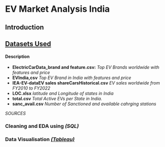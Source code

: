 # EV Market Analysis India

## Introduction


## [Datasets Used](https://github.com/anjali130priya/Data-Analysis-Project/tree/main/EV%20Market%20Analysis/Datasets)
   #### Description
- **ElectricCarData_brand and feature.csv:** *Top EV Brands worldwide with features and price*
- **EVIndia,csv** *Top EV Brand in India with features and price*
- **IEA-EV-dataEV sales shareCarsHistorical.csv** *EV sales worldwide from FY2010 to FY2022*
- **LOC.xlsx** *latitude and Longitude of states in India*
- **total.csv** *Total Active EVs per State in India.*
- **sanc_avail.csv** *Number of Sanctioned and available cahrging stations* 

*SOURCES*

### Cleaning and EDA using *(SQL)* 



### Data Visualisation  [*(Tableau)*](https://public.tableau.com/views/EVMarketanalysis/Story1?:language=en-US&:display_count=n&:origin=viz_share_link)


